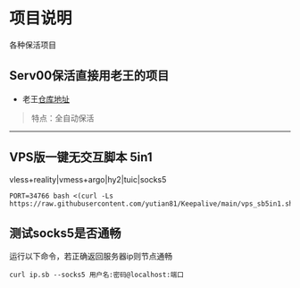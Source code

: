 # 项目说明
各种保活项目

## Serv00保活直接用老王的项目
- 老王[仓库地址](https://github.com/eooce/Sing-box)  
> 特点：全自动保活

----

## VPS版一键无交互脚本 5in1
vless+reality|vmess+argo|hy2|tuic|socks5
```
PORT=34766 bash <(curl -Ls https://raw.githubusercontent.com/yutian81/Keepalive/main/vps_sb5in1.sh)
```

## 测试socks5是否通畅
运行以下命令，若正确返回服务器ip则节点通畅
```
curl ip.sb --socks5 用户名:密码@localhost:端口
```
